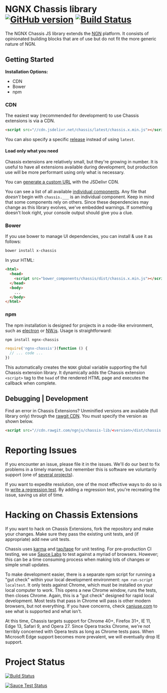# NGNX Chassis library [![GitHub version](https://badge.fury.io/gh/ngnjs%2Fchassis-libx.svg)](https://badge.fury.io/gh/ngnjs%2Fchassis-libx) [![Build Status](https://travis-ci.org/ngnjs/chassis-libx.svg?branch=master)](https://travis-ci.org/ngnjs/chassis-libx)

The NGNX Chassis JS library extends the [NGN](http://ngn.js.org) platform. It
consists of opinionated building blocks that are of use but do not fit the
more generic nature of NGN.

## Getting Started

**Installation Options:**
- CDN
- Bower
- npm

### CDN
The easiest way (recommended for development) to use Chassis extensions is via a CDN.

```html
<script src="//cdn.jsdelivr.net/chassis/latest/chassis.x.min.js"></script>
```

You can also specify a specific [release](https://github.com/ngnjs/chassis-libx/releases) instead
of using `latest`.

#### Load only what you need

Chassis extensions are relatively small, but they're growing in number. It is
useful to have all extensions available during development, but production use
will be more performant using only what is necessary.

You can [generate a custom URL](http://www.jsdelivr.com/projects/chassis-x) with the JSDelivr CDN.

You can see a list of all available [individual components](https://github.com/ngnjs/chassis-libx/tree/master/dist). Any file that _doesn't_ begin
with `chassis.___` is an individual component. Keep in mind that some components rely on
others. Since these dependencies may change as this library evolves, we've embedded
warnings. If something doesn't look right, your console output should give you
a clue.

### Bower

If you use bower to manage UI dependencies, you can install & use it as follows:

```sh
bower install x-chassis
```

In your HTML:

```html
<html>
  <head>
    <script src="bower_components/chassis/dist/chassis.x.min.js"></script>
  </head>
  <body>
    ...
  </body>
</html>
```

### npm

The npm installation is designed for projects in a node-like environment, such
as [electron](http://electron.atom.io) or [NW.js](http://nwjs.io). Usage is
straightforward:

```sh
npm install ngnx-chassis
```

```js
require('ngnx-chassis')(function () {
  // ... code ...
})
```

This automatically creates the `NGNX` global variable supporting the full Chassis
extension library. It dynamically adds the Chassis extension `<script>` tag to
the `head` of the rendered HTML page and executes the callback when complete.

## Debugging | Development

Find an error in Chassis Extensions? Unminified versions are available (full
library only) through the [rawgit CDN](https://rawgit.com). You must specify the
version as shown below.

```html
<script src="//cdn.rawgit.com/ngnjs/chassis-lib/<version>/dist/chassis.dev.js"></script>
```

# Reporting Issues

If you encounter an issue, please file it in the issues. We'll do our best to fix
problems in a timely manner, but remember this is software we voluntarily support
(one of [several projects](https://github.com/ngnjs)).

If you want to expedite resolution, one of the most effective ways to do so is to
[write a regression test](https://github.com/ngnjs/chassis-lib/wiki/Writing-a-Regression-Test).
By adding a regression test, you're recreating the issue, saving us alot of time.

# Hacking on Chassis Extensions

If you want to hack on Chassis Extensions, fork the repository and make your changes.
Make sure they pass the existing unit tests, and (if appropriate) add new
unit tests.

Chassis uses [karma](http://karma-runner.github.io/) and [tap/tape](https://www.npmjs.com/package/tape) for unit testing. For pre-production CI testing, we use [Sauce Labs](http://saucelabs.com) to test against a myriad of browsers. However; this can
be a time consuming process when making lots of changes or simple small updates.

To make development easier, there is a separate npm script for running a "gut check" within your
local development environment: `npm run-script localtest`. It only tests against Chrome, which
must be installed on your local computer to work. This opens a new Chrome window, runs the tests, then closes Chrome. Again, this is a "gut check" designed for rapid local development. Most tests
that pass in Chrome will pass is other modern browsers, but not everything. If you have concerns,
check [caniuse.com](http://caniuse.com) to see what is supported and what isn't.

At this time, Chassis targets support for Chrome 40+, Firefox 31+, IE 11, Edge 13, Safari 9, and
Opera 27. Since Opera tracks Chrome, we're not terribly concerned with Opera tests as long as
Chrome tests pass. When Microsoft Edge support becomes more prevalent, we will eventually drop IE
support.

# Project Status

[![Build Status](https://travis-ci.org/ngnjs/chassis-libx.svg?branch=master)](https://travis-ci.org/ngnjs/chassis-libx)

[![Sauce Test Status](https://saucelabs.com/browser-matrix/coreybutler.svg)](https://saucelabs.com/u/coreybutler)
